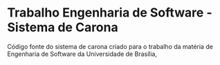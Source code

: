 # Trabalho Engenharia de Software - Sistema de Carona
Código fonte do sistema de carona criado para o trabalho da matéria de Engenharia de Software da Universidade de Brasília,
